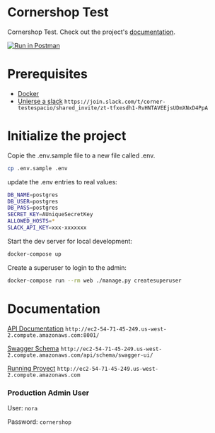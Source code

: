 # Cornershop Test

Cornershop Test. Check out the project's [documentation](http://ec2-54-71-45-249.us-west-2.compute.amazonaws.com:8001/).

[![Run in Postman](https://run.pstmn.io/button.svg)](https://app.getpostman.com/run-collection/b9555e7e412740e39c1a?action=collection%2Fimport)

# Prerequisites

- [Docker](https://docs.docker.com/docker-for-mac/install/)
- [Unierse a slack](https://join.slack.com/t/corner-testespacio/shared_invite/zt-tfxesdh1-RvHNTAVEEjsUDmXNxD4PpA) ```https://join.slack.com/t/corner-testespacio/shared_invite/zt-tfxesdh1-RvHNTAVEEjsUDmXNxD4PpA```

# Initialize the project

Copie the .env.sample file to a new file called .env.

```bash
cp .env.sample .env
```
update the .env entries to real values:

```bash
DB_NAME=postgres
DB_USER=postgres
DB_PASS=postgres
SECRET_KEY=AUniqueSecretKey
ALLOWED_HOSTS=*
SLACK_API_KEY=xxx-xxxxxxx
```

Start the dev server for local development:

```bash
docker-compose up
```

Create a superuser to login to the admin:

```bash
docker-compose run --rm web ./manage.py createsuperuser
```

# Documentation

[API Documentation](http://ec2-54-71-45-249.us-west-2.compute.amazonaws.com:8001/)  ```http://ec2-54-71-45-249.us-west-2.compute.amazonaws.com:8001/```

[Swagger Schema](http://ec2-54-71-45-249.us-west-2.compute.amazonaws.com/api/schema/swagger-ui/) ```http://ec2-54-71-45-249.us-west-2.compute.amazonaws.com/api/schema/swagger-ui/```

[Running Proyect](http://ec2-54-71-45-249.us-west-2.compute.amazonaws.com/admin) ```http://ec2-54-71-45-249.us-west-2.compute.amazonaws.com```

### Production Admin User

User: ```nora```

Password: ```cornershop```
